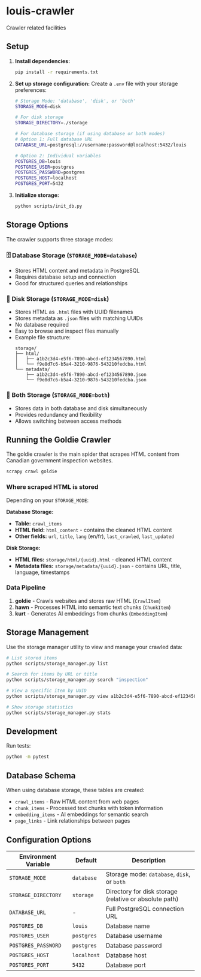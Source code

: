 # louis-crawler
Crawler related facilities

## Setup

1. **Install dependencies:**
   ```bash
   pip install -r requirements.txt
   ```

2. **Set up storage configuration:**
   Create a `.env` file with your storage preferences:
   ```bash
   # Storage Mode: 'database', 'disk', or 'both'
   STORAGE_MODE=disk

   # For disk storage
   STORAGE_DIRECTORY=./storage

   # For database storage (if using database or both modes)
   # Option 1: Full database URL
   DATABASE_URL=postgresql://username:password@localhost:5432/louis

   # Option 2: Individual variables  
   POSTGRES_DB=louis
   POSTGRES_USER=postgres
   POSTGRES_PASSWORD=postgres
   POSTGRES_HOST=localhost
   POSTGRES_PORT=5432
   ```

3. **Initialize storage:**
   ```bash
   python scripts/init_db.py
   ```

## Storage Options

The crawler supports three storage modes:

### 🗄️ Database Storage (`STORAGE_MODE=database`)
- Stores HTML content and metadata in PostgreSQL
- Requires database setup and connection
- Good for structured queries and relationships

### 📁 Disk Storage (`STORAGE_MODE=disk`)
- Stores HTML as `.html` files with UUID filenames
- Stores metadata as `.json` files with matching UUIDs
- No database required
- Easy to browse and inspect files manually
- Example file structure:
  ```
  storage/
  ├── html/
  │   ├── a1b2c3d4-e5f6-7890-abcd-ef1234567890.html
  │   └── f9e8d7c6-b5a4-3210-9876-543210fedcba.html
  └── metadata/
      ├── a1b2c3d4-e5f6-7890-abcd-ef1234567890.json
      └── f9e8d7c6-b5a4-3210-9876-543210fedcba.json
  ```

### 🔄 Both Storage (`STORAGE_MODE=both`)
- Stores data in both database and disk simultaneously
- Provides redundancy and flexibility
- Allows switching between access methods

## Running the Goldie Crawler

The goldie crawler is the main spider that scrapes HTML content from Canadian government inspection websites.

```bash
scrapy crawl goldie
```

### Where scraped HTML is stored

Depending on your `STORAGE_MODE`:

**Database Storage:**
- **Table:** `crawl_items`
- **HTML field:** `html_content` - contains the cleaned HTML content
- **Other fields:** `url`, `title`, `lang` (en/fr), `last_crawled`, `last_updated`

**Disk Storage:**
- **HTML files:** `storage/html/{uuid}.html` - cleaned HTML content
- **Metadata files:** `storage/metadata/{uuid}.json` - contains URL, title, language, timestamps

### Data Pipeline

1. **goldie** - Crawls websites and stores raw HTML (`CrawlItem`)
2. **hawn** - Processes HTML into semantic text chunks (`ChunkItem`) 
3. **kurt** - Generates AI embeddings from chunks (`EmbeddingItem`)

## Storage Management

Use the storage manager utility to view and manage your crawled data:

```bash
# List stored items
python scripts/storage_manager.py list

# Search for items by URL or title
python scripts/storage_manager.py search "inspection"

# View a specific item by UUID
python scripts/storage_manager.py view a1b2c3d4-e5f6-7890-abcd-ef1234567890

# Show storage statistics
python scripts/storage_manager.py stats
```

## Development

Run tests:
```bash
python -m pytest
```

## Database Schema

When using database storage, these tables are created:
- `crawl_items` - Raw HTML content from web pages
- `chunk_items` - Processed text chunks with token information  
- `embedding_items` - AI embeddings for semantic search
- `page_links` - Link relationships between pages

## Configuration Options

| Environment Variable | Default | Description |
|---------------------|---------|-------------|
| `STORAGE_MODE` | `database` | Storage mode: `database`, `disk`, or `both` |
| `STORAGE_DIRECTORY` | `storage` | Directory for disk storage (relative or absolute path) |
| `DATABASE_URL` | - | Full PostgreSQL connection URL |
| `POSTGRES_DB` | `louis` | Database name |
| `POSTGRES_USER` | `postgres` | Database username |
| `POSTGRES_PASSWORD` | `postgres` | Database password |
| `POSTGRES_HOST` | `localhost` | Database host |
| `POSTGRES_PORT` | `5432` | Database port |
